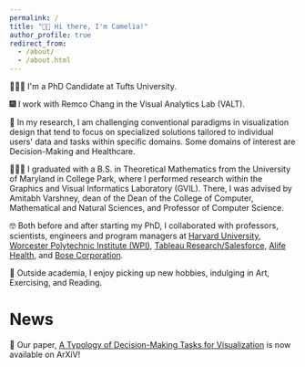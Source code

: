 ```yaml
---
permalink: /
title: "👋🏼 Hi there, I'm Camelia!"
author_profile: true
redirect_from: 
  - /about/
  - /about.html
---
```


👩🏻‍💻 I'm a PhD Candidate at Tufts University.

🎆 I work with Remco Chang in the Visual Analytics Lab (VALT).

📝 In my research, I am challenging conventional paradigms in visualization design that tend to focus on specialized solutions tailored to individual users' data and tasks within specific domains. Some domains of interest are Decision-Making and Healthcare.

👩🏻‍🎓 I graduated with a B.S. in Theoretical Mathematics from the University of Maryland in College Park, where I performed research within the Graphics and Visual Informatics Laboratory (GVIL). There, I was advised by Amitabh Varshney, dean of the Dean of the College of Computer, Mathematical and Natural Sciences, and Professor of Computer Science.

🤓 Both before and after starting my PhD, I collaborated with professors, scientists, engineers and program managers at [Harvard University](https://www.harvard.edu/), [Worcester Polytechnic Institute (WPI)](https://www.wpi.edu/), [Tableau Research/Salesforce](https://www.tableau.com/research), [Alife Health](https://www.alifehealth.com/), and [Bose Corporation](https://www.bose.com/home).

🌺 Outside academia, I enjoy picking up new hobbies, indulging in Art, Exercising, and Reading.

News
======
📝 Our paper, [A Typology of Decision-Making Tasks for Visualization](https://arxiv.org/abs/2404.08812) is now available on ArXiV!

